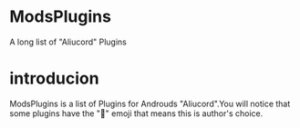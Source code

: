 # ModsPlugins 
A long list of "Aliucord" Plugins

# introducion
ModsPlugins is a list of Plugins for Androuds "Aliucord".You will notice that some plugins have the "🌟" emoji that means this is author's choice. 
